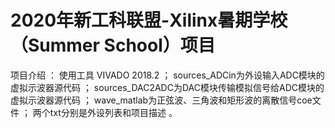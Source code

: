 # 2020年新工科联盟-Xilinx暑期学校（Summer School）项目
项目介绍  ： 
 使用工具 VIVADO 2018.2 ； 
 sources_ADCin为外设输入ADC模块的虚拟示波器源代码 ；
 sources_DAC2ADC为DAC模块传输模拟信号给ADC模块的虚拟示波器源代码 ；
 wave_matlab为正弦波、三角波和矩形波的离散信号coe文件 ；
 两个txt分别是外设列表和项目描述 。
